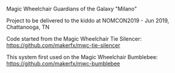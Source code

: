Magic Wheelchair Guardians of the Galaxy "Milano" 

Project to be delivered to the kiddo at NOMCON2019 - Jun 2019, Chattanooga, TN

Code started from the Magic Wheelchair Tie Silencer:
  https://github.com/makerfx/mwc-tie-silencer

This system first used on the Magic Wheelchair Bumblebee:
  https://github.com/makerfx/mwc-bumblebee
  
